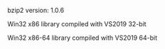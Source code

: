 bzip2 version: 1.0.6

Win32 x86 library compiled with VS2019 32-bit

Win32 x86-64 library compiled with VS2019 64-bit
